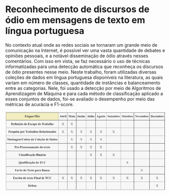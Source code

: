 # Reconhecimento de discursos de ódio em mensagens de texto em língua portuguesa

No contexto atual onde as redes sociais se tornaram um grande meio de comunicação na Internet, é possível ver uma vasta quantidade de debates e opiniões pessoais, e a notável disseminação de ódio através nesses comentários. Com isso em vista,  se faz necessário o uso de técnicas informatizadas para uma detecção automática que reconheça os discursos de ódio presentes nesse meio. Neste trabalho, foram utilizadas diversas coleções de dados em língua portuguesa disponíveis na literatura, as quais variam em número de classes, quantidade de instâncias e balanceamento entre as categorias. Nele, foi usado a detecção por meio de Algoritmos de Aprendizagem de Máquina e para cada método de classificação aplicado a esses conjuntos de dados, foi-se avaliado o desempenho por meio das métricas de acurácia e F1-score.

![alt](./cronograma.jpg)
